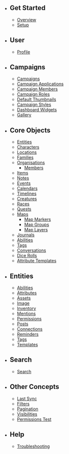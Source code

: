 - ## Get Started
  - [Overview](/api-docs/{{version}}/overview)
  - [Setup](/api-docs/{{version}}/setup)


- ## User
  - [Profile](/api-docs/{{version}}/profile)

- ## Campaigns
  - [Campaigns](/api-docs/{{version}}/campaigns)
  - [Campaign Applications](/api-docs/{{version}}/campaigns/applications)
  - [Campaign Members](/api-docs/{{version}}/campaigns/members)
  - [Campaign Roles](/api-docs/{{version}}/campaigns/roles)
  - [Default Thumbnails](/api-docs/{{version}}/campaigns/default-thumbnails)
  - [Campaign Styles](/api-docs/{{version}}/campaigns/styles)
  - [Dashboard Widgets](/api-docs/{{version}}/campaigns/dashboard-widgets)
  - [Gallery](/api-docs/{{version}}/campaigns/images)

- ## Core Objects
  - [Entities](/api-docs/{{version}}/entities)
  - [Characters](/api-docs/{{version}}/characters)
  - [Locations](/api-docs/{{version}}/locations)
  - [Families](/api-docs/{{version}}/families)
  - [Organisations](/api-docs/{{version}}/organisations)
      - [Members](/api-docs/{{version}}/organisation-members)
  - [Items](/api-docs/{{version}}/items)
  - [Notes](/api-docs/{{version}}/notes)
  - [Events](/api-docs/{{version}}/events)
  - [Calendars](/api-docs/{{version}}/calendars)
  - [Timelines](/api-docs/{{version}}/timelines)
  - [Creatures](/api-docs/{{version}}/creatures)
  - [Races](/api-docs/{{version}}/races)
  - [Quests](/api-docs/{{version}}/quests)
  - [Maps](/api-docs/{{version}}/maps)
      - [Map Markers](/api-docs/{{version}}/map_markers)
      - [Map Groups](/api-docs/{{version}}/map_groups)
      - [Map Layers](/api-docs/{{version}}/map_layers)
  - [Journals](/api-docs/{{version}}/journals)
  - [Abilities](/api-docs/{{version}}/abilities)
  - [Tags](/api-docs/{{version}}/tags)
  - [Conversations](/api-docs/{{version}}/conversations)
  - [Dice Rolls](/api-docs/{{version}}/dice-rolls)
  - [Attribute Templates](/api-docs/{{version}}/attribute-templates)

- ## Entities
  - [Abilities](/api-docs/{{version}}/entities/entity-abilities)
  - [Attributes](/api-docs/{{version}}/entities/attributes)
  - [Assets](/api-docs/{{version}}/entities/entity-assets)
  - [Image](/api-docs/{{version}}/entities/entity-image)
  - [Inventory](/api-docs/{{version}}/entities/inventory)
  - [Mentions](/api-docs/{{version}}/entities/entity-mentions)
  - [Permissions](/api-docs/{{version}}/entities/entity-permissions)
  - [Posts](/api-docs/{{version}}/entities/posts)
  - [Connections](/api-docs/{{version}}/entities/connections)
  - [Reminders](/api-docs/{{version}}/entities/reminders)
  - [Tags](/api-docs/{{version}}/entities/entity-tags)
  - [Templates](/api-docs/{{version}}/entities/templates)

- ## Search
  - [Search](/api-docs/{{version}}/search)

- ## Other Concepts
  - [Last Sync](/api-docs/{{version}}/misc/last-sync)
  - [Filters](/api-docs/{{version}}/misc/filters)
  - [Pagination](/api-docs/{{version}}/misc/pagination)
  - [Visibilities](/api-docs/{{version}}/misc/visibilities)
  - [Permissions Test](/api-docs/{{version}}/misc/permissions-test)

- ## Help
  - [Troubleshooting](/api-docs/{{version}}/troubleshooting)
